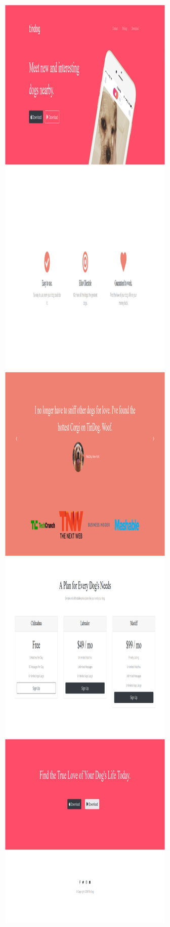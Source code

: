 <img src="images/1.png" align="top" width="1100" height="580" />
<img src="images/2.png" align="top" width="1100" height="580" />
<img src="images/3.png" align="top" width="1100" height="580" />
<img src="images/4.png" align="top" width="1100" height="580" />
<img src="images/5.png" align="top" width="1100" height="580" />
